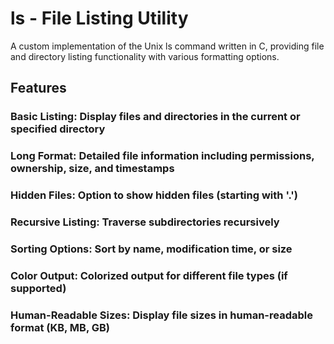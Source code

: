 # ls - File Listing Utility
A custom implementation of the Unix ls command written in C, providing file and directory listing functionality with various formatting options.
## Features

### Basic Listing: Display files and directories in the current or specified directory
### Long Format: Detailed file information including permissions, ownership, size, and timestamps
### Hidden Files: Option to show hidden files (starting with '.')
### Recursive Listing: Traverse subdirectories recursively
### Sorting Options: Sort by name, modification time, or size
### Color Output: Colorized output for different file types (if supported)
### Human-Readable Sizes: Display file sizes in human-readable format (KB, MB, GB)
